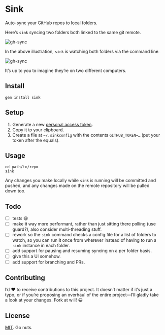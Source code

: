 # Sink

Auto-sync your GitHub repos to local folders.

Here’s `sink` syncing two folders both linked to the same git remote.

![gh-sync](https://cloud.githubusercontent.com/assets/296432/3754176/adedbaa2-1818-11e4-91e8-8ddd6b988bd4.gif)

In the above illustration, `sink` is watching both folders via the command line:

![gh-sync](https://cloud.githubusercontent.com/assets/296432/3754334/0f60f7e4-181a-11e4-8bfd-9b727ec79864.png)

It’s up to you to imagine they’re on two different computers.

## Install

`gem install sink`

## Setup

1. Generate a new [personal access token](https://github.com/settings/applications).
2. Copy it to your clipboard.
3. Create a file at `~/.sinkconfig` with the contents `GITHUB_TOKEN=…` (put your token after the equals).

## Usage

```
cd path/to/repo
sink
```

Any changes you make locally while `sink` is running will be committed and pushed,
and any changes made on the remote repository will be pulled down too.

## Todo

- [ ] tests :laughing:
- [ ] make it way more performant, rather than just sitting there polling (use guard?), also consider multi-threading stuff.
- [ ] rework so the `sink` command checks a config file for a list of folders to watch,
  so you can run it once from wherever instead of having to run a `sink` instance in each folder.
- [ ] add support for pausing and resuming syncing on a per folder basis.
- [ ] give this a UI somehow.
- [ ] add support for branching and PRs.

## Contributing

I’d :heart: to receive contributions to this project. It doesn’t matter if it’s just a typo, or if you’re proposing an overhaul of the entire project—I’ll gladly take a look at your changes. Fork at will! :grinning:

## License

[MIT](./LICENSE). Go nuts.
